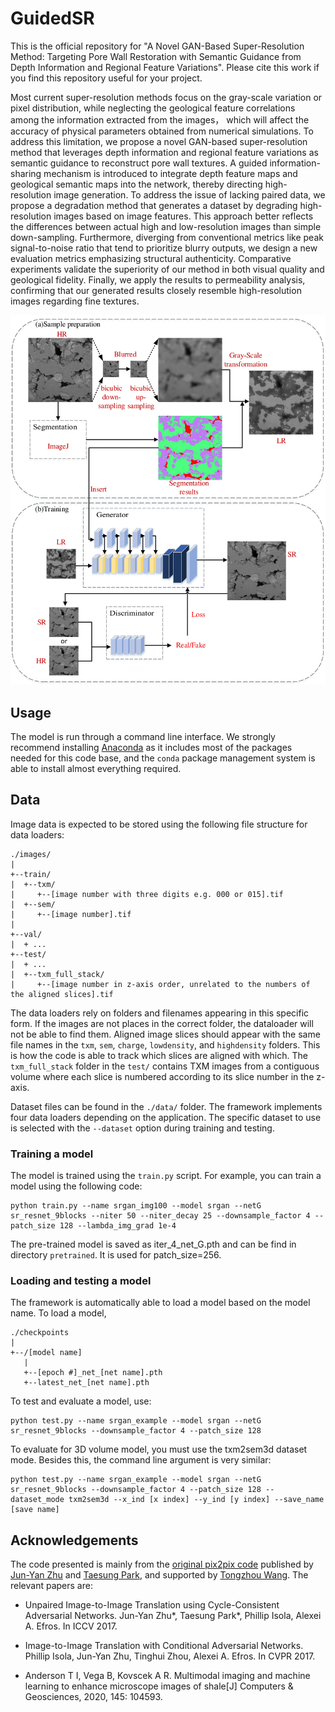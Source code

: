 # GuidedSR

This is the official repository for "A Novel GAN-Based Super-Resolution Method: Targeting Pore Wall Restoration with Semantic Guidance from Depth Information and Regional Feature Variations". Please cite this work if you find this repository useful for your project. 

Most current super-resolution methods focus on the gray-scale variation or pixel distribution, while neglecting the geological feature correlations among the information extracted from the images， which will affect the accuracy of physical parameters obtained from numerical simulations. To address this limitation, we propose a novel GAN-based super-resolution method that leverages depth information and regional feature variations as semantic guidance to reconstruct pore wall textures. A guided information-sharing mechanism is introduced to integrate depth feature maps and geological semantic maps into the network, thereby directing high-resolution image generation. To address the issue of lacking paired data, we propose a degradation method that generates a dataset by degrading high-resolution images based on image features. This approach better reflects the differences between actual high and low-resolution images than simple down-sampling. Furthermore, diverging from conventional metrics like peak signal-to-noise ratio that tend to prioritize blurry outputs, we design a new evaluation metrics emphasizing structural authenticity. Comparative experiments validate the superiority of our method in both visual quality and geological fidelity. Finally, we apply the results to permeability analysis, confirming that our generated results closely resemble high-resolution images regarding fine textures.



![network](network.png)



## Usage

The model is run through a command line interface. We strongly recommend installing [Anaconda](https://www.anaconda.com/products/individual) as it includes most of the packages needed for this code base, and the ``conda`` package management system is able to install almost everything required. 


## Data 

Image data is expected to be stored using the following file structure for data loaders:
```
./images/
|
+--train/
|  +--txm/
|     +--[image number with three digits e.g. 000 or 015].tif
|  +--sem/
|     +--[image number].tif
|
+--val/
|  + ...
+--test/
|  + ...
|  +--txm_full_stack/
|     +--[image number in z-axis order, unrelated to the numbers of the aligned slices].tif
```

The data loaders rely on folders and filenames appearing in this specific form. If the images are not places in the correct folder, the dataloader will not be able to find them. Aligned image slices should appear with the same file names in the ``txm``, ``sem``, ``charge``, ``lowdensity``, and ``highdensity`` folders. This is how the code is able to track which slices are aligned with which. The ``txm_full_stack`` folder in the ``test/`` contains TXM images from a contiguous volume where each slice is numbered according to its slice number in the z-axis. 

Dataset files can be found in the ``./data/`` folder. The framework implements four data loaders depending on the application. The specific dataset to use is selected with the ``--dataset`` option during training and testing. 



### Training a model

The model is trained using the ``train.py`` script. For example, you can train a model using the following code: 

```
python train.py --name srgan_img100 --model srgan --netG sr_resnet_9blocks --niter 50 --niter_decay 25 --downsample_factor 4 --patch_size 128 --lambda_img_grad 1e-4
```

The pre-trained model is saved as iter_4_net_G.pth and can be find in directory `pretrained`. It is used for patch_size=256.


### Loading and testing a model 

The framework is automatically able to load a model based on the model name. To load a model, 

```
./checkpoints
|
+--/[model name]
   |
   +--[epoch #]_net_[net name].pth
   +--latest_net_[net name].pth

```

To test and evaluate a model, use:

```
python test.py --name srgan_example --model srgan --netG sr_resnet_9blocks --downsample_factor 4 --patch_size 128
```


To evaluate for 3D volume model, you must use the txm2sem3d dataset mode. Besides this, the command line argument is very similar:

```
python test.py --name srgan_example --model srgan --netG sr_resnet_9blocks --downsample_factor 4 --patch_size 128 --dataset_mode txm2sem3d --x_ind [x index] --y_ind [y index] --save_name [save name] 
```


## Acknowledgements

The code presented is mainly from the [original pix2pix code](https://github.com/junyanz/pytorch-CycleGAN-and-pix2pix) published by [Jun-Yan Zhu](https://github.com/junyanz) and [Taesung Park](https://github.com/taesung), and supported by [Tongzhou Wang](https://ssnl.github.io/). The relevant papers are:

- Unpaired Image-to-Image Translation using Cycle-Consistent Adversarial Networks. Jun-Yan Zhu*, Taesung Park*, Phillip Isola, Alexei A. Efros. In ICCV 2017. 

- Image-to-Image Translation with Conditional Adversarial Networks. Phillip Isola, Jun-Yan Zhu, Tinghui Zhou, Alexei A. Efros. In CVPR 2017. 

- Anderson T I, Vega B, Kovscek A R. Multimodal imaging and machine learning to enhance microscope images of shale[J] Computers & Geosciences, 2020, 145: 104593.
